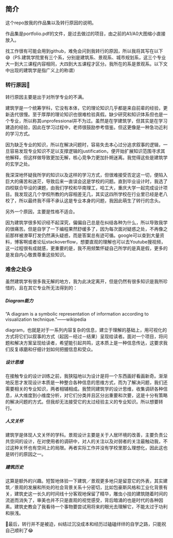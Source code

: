 ## 简介

这个repo放我的作品集以及转行原因的说明。

作品集是portfolio.pdf的文件，是过去做过的项目，由之前的A1/A0大图缩小直接放入。

找工作很有可能会用到github，难免会问到我转行的原因，所以我将其写在以下😅（PS.建筑学院里有三个系，分别是建筑系、景观系、城市规划系，这三个专业大一到大三课程内容相同，大四到大五课程才区分。我所在的系是景观系。以下文中出现的建筑学是指广义上的称谓）

### 转行原因🤔

转行原因主要是出于对所学专业的不满。

建筑学是一个统筹学科，它没有本体，它的理论知识几乎都是来自前辈的经验，更新迭代很慢。至于厚厚的理论知识也很难检验真假。缺少研究和知识体系但也是一个专业，所以称其unprofessional并不为过。虽然是在学建筑学，但其实是在学习建造的经验，因此在学习过程中，老师很鼓励参考借鉴。但这更像是一种急功近利的学习方式。

因为缺乏专业的知识，所以在解决问题时，容易失去本心过分追求叙事的逻辑，一旦容易发现专业知识不足以支撑逻辑的justification，便开始扩展知识范围寻求其他解释，但这样做导致更加无解，核心竞争力更加扑朔迷离。我觉得这些是建筑学的玄学之处。

我深深地怀疑我所学的知识以及这样的学习方式，但很难接受否定这一切，便陷入巨大的痛苦和迷茫，导致后来一直误会这是学校的问题。直到毕业设计时，我选了四校联合毕设的课题，由我们学校和华南理工，哈工大，重庆大学一起完成设计项目。我发现这几个学校所教的内容相差无几，其实这四所学校在行业里已经是老八校了，所以最终我不得不承认这是专业本身的问题，我因此萌生了转行的念头。

另外一个原因，主要是性格不适合。

因为建筑学很多知识经不起深究，偏偏自己总是在纠结各种为什么，所以导致我学的很痛苦。但是自学了一下编程果然舒缓多了，因为每次面对疑惑之处，不再像之前那样被潦草打发仍然满头疑惑，而是答案总有迹可循。google可以查到大量资料，博客啊或者论坛stackoverflow，想要直观的理解也可以去Youtube搜视频，这一过程很有成就感，更重要的是，我不用频繁怀疑自己所学的是真是假，更多的是发自内心敬畏尊重这些知识。

### 难舍之处😘

虽然建筑学有很多我无解的地方，我为此决定离开，但是仍然有很多知识是我所珍惜的，且在其它专业所无法得到的：

##### Diagram能力

“A diagram is a symbolic representation of information according to visualization technique.”——wikipedia

diagram，也就是对于一系列内容复杂的信息，建立于理解的基础上，用可视化的方式将它们以叙事的方式（起因－经过－结果）呈现给读者。面对一个项目，将问题和解决方案呈现给读者，希望能引起共鸣，这本质上是一种信息传达，这要求我们反复琢磨和仔细计划如何把握信息和受众。

##### 设计思维

在接触专业的设计训练之前，我狭隘地以为设计是将一个东西画好看画新奇。渐渐地反思才发现设计本质是一种整合各种信息的思维方式，而为了解决问题，我们还需要相关的专业知识，两者相辅相成。我赞同建筑学的设计思维，收集调研各种信息，从大维度到小维度分析，对它们分类并且区分出重要和次要，这是十分有策略的解决问题的方式。但我却无法接受它的太过经验主义的专业知识。所以想要转行。

##### 人文关怀

建筑学是体现人文关怀的学科。景观设计主要是关于人居环境的改善，主要负责公共空间的设计，在对使用者的调研中，对人的关注以及对弱者的关注最触动我，不过这种关怀也有空间上的局限。再者实际工作并没有学校里那么理想化，因此这也是转行的原因之一。

##### 建筑历史

这算是额外的兴趣。短暂地体验一下建筑／景观更多地只是留意它的外表，其实建筑／景观的发展和所处的社会背景关系十分密切，比如包豪斯风格和工业化背景有关，建筑史这一长久的时间线十分客观地保留了精华，雕虫小技的建筑随着时间的流逝而消失了，审美也并不只是直观的视觉感受，背后暗涌的也是时代的各种因素。建筑史教会了我看待一个事物要尝试用将来的眼光去理解它，不能太过于功利和肤浅。






👀最后，转行并不是被迫，纠结过沉没成本和经历过磕磕绊绊的自学之路，只能祝自己顺利了😂

